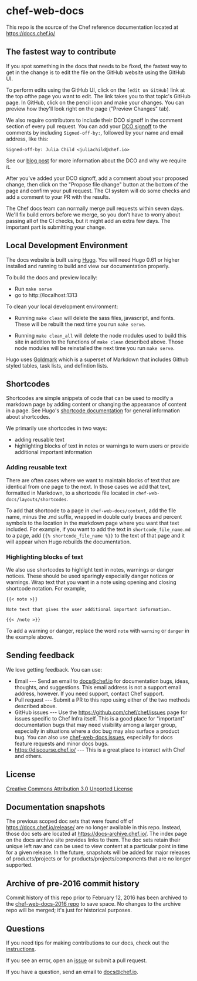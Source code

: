 # chef-web-docs

This repo is the source of the Chef reference documentation located at
https://docs.chef.io/

## The fastest way to contribute

If you spot something in the docs that needs to be fixed, the fastest way to 
get in the change is to edit the file on the GitHub website using the GitHub UI.

To perform edits using the GitHub UI, click on the `[edit on GitHub]` link at 
the top ofthe page you want to edit. The link takes you to that topic's GitHub 
page. In GitHub, click on the pencil icon and make your changes. You can preview 
how they'll look right on the page ("Preview Changes" tab).

We also require contributors to include their DCO signoff in the comment section of
every pull request. You can add your [DCO signoff](https://github.com/chef/chef/blob/master/CONTRIBUTING.md#developer-certification-of-origin-dco) to the comments by 
including `Signed-off-by:`, followed by your name and email address, like this:

`Signed-off-by: Julia Child <juliachild@chef.io>`

See our [blog post](https://blog.chef.io/introducing-developer-certificate-of-origin/) 
for more information about the DCO and why we require it.

After you've added your DCO signoff, add a comment about your proposed change, 
then click on the "Propose file change" button at the bottom of the page and 
confirm your pull request. The CI system will do some checks and add a comment 
to your PR with the results.

The Chef docs team can normally merge pull requests within seven days. We'll 
fix build errors before we merge, so you don't have to
worry about passing all of the CI checks, but it might add an extra
few days. The important part is submitting your change.

## Local Development Environment

The docs website is built using [Hugo](https://gohugo.io/). You will need 
Hugo 0.61 or higher installed and running to build and view our documentation 
properly.

To build the docs and preview locally:

- Run `make serve`
- go to http://localhost:1313

To clean your local development environment:

- Running `make clean` will delete the sass files, javascript, and fonts. These will
	be rebuilt the next time you run `make serve`.

- Running `make clean_all` will delete the node modules used to build this site 
	in addition to the functions of `make clean` described above. Those node 
	modules will be reinstalled the next time you run `make serve`.

Hugo uses [Goldmark](https://github.com/yuin/goldmark) which is a 
superset of Markdown that includes Github styled tables, task lists, and 
defintion lists. 

## Shortcodes

Shortcodes are simple snippets of code that can be used to modify a markdown 
page by adding content or changing the appearance of content in a page. See 
Hugo's [shortcode documentation](https://gohugo.io/content-management/shortcodes/) 
for general information about shortcodes.

We primarily use shortcodes in two ways:

- adding reusable text
- highlighting blocks of text in notes or warnings to warn users or 
provide additional important information

### Adding reusable text

There are often cases where we want to maintain blocks of text that are identical 
from one page to the next. In those cases we add that text, formatted in Markdown, 
to a shortcode file located in `chef-web-docs/layouts/shortcodes`. 

To add that shortcode to a page in `chef-web-docs/content`, add the file name, 
minus the .md suffix, wrapped in double curly braces and percent symbols to 
the location in the markdown page where you want that text included. For example, 
if you want to add the text in `shortcode_file_name.md` to a page, add 
`{{% shortcode_file_name %}}` to the text of that page and it will appear when
Hugo rebuilds the documentation.

### Highlighting blocks of text

We also use shortcodes to highlight text in notes, warnings or danger notices. 
These should be used sparingly especially danger notices or warnings. Wrap text 
that you want in a note using opening and closing shortcode notation. For example,

```
{{< note >}}

Note text that gives the user additional important information.

{{< /note >}}

```

To add a warning or danger, replace the word `note` with `warning` or `danger` in the 
example above.

## Sending feedback

We love getting feedback. You can use:

- Email --- Send an email to docs@chef.io for documentation bugs,
  ideas, thoughts, and suggestions. This email address is not a
  support email address, however. If you need support, contact Chef
  support.
- Pull request --- Submit a PR to this repo using either of the two
  methods described above.
- GitHub issues --- Use the https://github.com/chef/chef/issues page
  for issues specific to Chef Infra itself. This is a good place for
  "important" documentation bugs that may need visibility among a
  larger group, especially in situations where a doc bug may also
  surface a product bug. You can also use
  [chef-web-docs issues](https://github.com/chef/chef-web-docs/issues),
  especially for docs feature requests and minor docs bugs.
- https://discourse.chef.io/ --- This is a great place to interact with Chef and others.

## License

[Creative Commons Attribution 3.0 Unported License](http://creativecommons.org/licenses/by/3.0/)

## Documentation snapshots

The previous scoped doc sets that were found off of https://docs.chef.io/release/ are no longer available in this repo. Instead,
those doc sets are located at https://docs-archive.chef.io/. The index page on the docs archive site provides links to them. The doc sets retain their unique
left nav and can be used to view content at a particular point in time for a given release. In the future, snapshots
will be added for major releases of products/projects or for products/projects/components that are no longer supported.

## Archive of pre-2016 commit history

Commit history of this repo prior to February 12, 2016 has been
archived to the [chef-web-docs-2016 repo](https://github.com/chef-boneyard/chef-web-docs-2016) to save space. No changes
to the archive repo will be merged; it's just for historical purposes.

## Questions

If you need tips for making contributions to our docs, check out the
[instructions](https://docs.chef.io/style_guide.html). 

If you see an error, open an [issue](https://github.com/chef/chef-web-docs/issues) 
or submit a pull request.

If you have a question, send an email to docs@chef.io.
